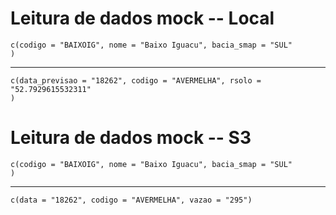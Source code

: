 # Leitura de dados mock -- Local

    c(codigo = "BAIXOIG", nome = "Baixo Iguacu", bacia_smap = "SUL"
    )

---

    c(data_previsao = "18262", codigo = "AVERMELHA", rsolo = "52.7929615532311"
    )

# Leitura de dados mock -- S3

    c(codigo = "BAIXOIG", nome = "Baixo Iguacu", bacia_smap = "SUL"
    )

---

    c(data = "18262", codigo = "AVERMELHA", vazao = "295")

